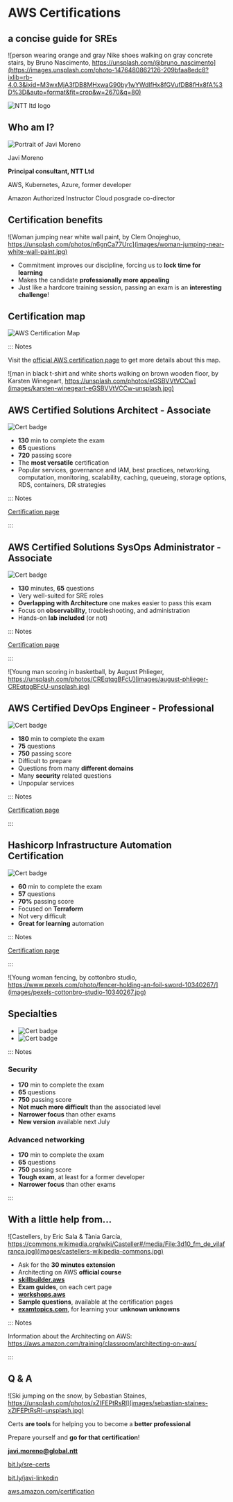 [](.title.coverbg)

# AWS Certifications
## a concise guide for SREs

![person wearing orange and gray Nike shoes walking on gray concrete stairs, by Bruno Nascimento, https://unsplash.com/@bruno_nascimento](https://images.unsplash.com/photo-1476480862126-209bfaa8edc8?ixlib=rb-4.0.3&ixid=M3wxMjA3fDB8MHxwaG90by1wYWdlfHx8fGVufDB8fHx8fA%3D%3D&auto=format&fit=crop&w=2670&q=80)

![NTT ltd logo](images/ntt-logo.png)


[](#who-am-i,.illustration)

## Who am I?  

![Portrait of Javi Moreno](images/avatar.jpg)

Javi Moreno

**Principal consultant, NTT Ltd**

AWS, Kubernetes, Azure, former developer

Amazon Authorized Instructor
Cloud posgrade co-director  

[](.illustration.title-bottom)

## Certification benefits

![Woman jumping near white wall paint, by Clem Onojeghuo, https://unsplash.com/photos/n6gnCa77Urc](images/woman-jumping-near-white-wall-paint.jpg)

* Commitment improves our discipline, forcing us to **lock time for learning**
* Makes the candidate **professionally more appealing**
* Just like a hardcore training session, passing an exam is an **interesting challenge**!

[](.coverbg.title-hidden)

## Certification map

![AWS Certification Map](images/aws-cert-map.png)

::: Notes

Visit the [official AWS certification page](https://aws.amazon.com/certification/) to get more details
about this map.

[](.coverbg)

![man in black t-shirt and white shorts walking on brown wooden floor, by Karsten Winegeart, https://unsplash.com/photos/eGSBVVtVCCw](images/karsten-winegeart-eGSBVVtVCCw-unsplash.jpg)

[](.illustration.certification-card)

## AWS Certified Solutions Architect - Associate

![Cert badge](images/aws-cert-badge-arch-asso.png)

* **130** min to complete the exam
* **65** questions
* **720** passing score
* The **most versatile** certification
* Popular services, governance and IAM, best practices, networking,
computation, monitoring, scalability, caching, queueing, storage options, RDS,
containers, DR strategies


::: Notes

[Certification page](https://aws.amazon.com/certification/certified-solutions-architect-associate/?ch=sec&sec=rmg&d=1)

:::

[](.illustration.certification-card)

## AWS Certified Solutions SysOps Administrator - Associate

![Cert badge](images/aws-cert-badge-sys-asso.png)

* **130** minutes, **65** questions
* Very well-suited for SRE roles
* **Overlapping with Architecture** one makes easier to pass this exam
* Focus on **observability**, troubleshooting, and administration
* Hands-on **lab included** (or not)


::: Notes

[Certification page](https://aws.amazon.com/certification/certified-solutions-architect-associate/?ch=sec&sec=rmg&d=1)

:::


[](.coverbg)

![Young man scoring in basketball, by August Phlieger, https://unsplash.com/photos/CREqtqgBFcU](images/august-phlieger-CREqtqgBFcU-unsplash.jpg)

[](.illustration.certification-card)

## AWS Certified DevOps Engineer - Professional

![Cert badge](images/aws-cert-badge-devops-pro.png)

* **180** min to complete the exam
* **75** questions
* **750** passing score
* Difficult to prepare
* Questions from many **different domains**
* Many **security** related questions
* Unpopular services

::: Notes

[Certification page](https://aws.amazon.com/certification/certified-devops-engineer-professional/?ch=sec&sec=rmg&d=1)

:::

[](.illustration.certification-card)

## Hashicorp Infrastructure Automation Certification

![Cert badge](images/hashicorp-terraform-asso.png)

* **60** min to complete the exam
* **57** questions
* **70%** passing score
* Focused on **Terraform**
* Not very difficult
* **Great for learning** automation

::: Notes

[Certification page](https://www.hashicorp.com/certification/terraform-associate)

:::

[](.coverbg)

![Young woman fencing, by cottonbro studio, https://www.pexels.com/photo/fencer-holding-an-foil-sword-10340267/](images/pexels-cottonbro-studio-10340267.jpg)

[](.blocks)

## Specialties

* ![Cert badge](images/aws-cert-badge-sec-spec.png)
* ![Cert badge](images/aws-cert-badge-advnet-spec.png)

::: Notes

### Security

* **170** min to complete the exam
* **65** questions
* **750** passing score
* **Not much more difficult** than the associated level
* **Narrower focus** than other exams
* **New version** available next July

### Advanced networking

* **170** min to complete the exam
* **65** questions
* **750** passing score
* **Tough exam**, at least for a former developer
* **Narrower focus** than other exams

:::

[](#tips,.illustration.whiteboard-off)

## With a little help from...

![Castellers, by Eric Sala & Tània García, https://commons.wikimedia.org/wiki/Casteller#/media/File:3d10_fm_de_vilafranca.jpg](images/castellers-wikipedia-commons.jpg)

* Ask for the **30 minutes extension**
* Architecting on AWS **official course**
* **[skillbuilder.aws](https://skillbuilder.aws/)**
* **Exam guides**, on each cert page
* **[workshops.aws](https://workshops.aws/)**
* **Sample questions**, available at the certification pages
* **[examtopics.com](https://examtopics.com)**, for learning your **unknown unknowns**

::: Notes

Information about the Architecting on AWS: https://aws.amazon.com/training/classroom/architecting-on-aws/

:::

[](.illustration.whiteboard-off)

## Q & A

![Ski jumping on the snow, by Sebastian Staines, https://unsplash.com/photos/xZIFEPtRsRI](images/sebastian-staines-xZIFEPtRsRI-unsplash.jpg)


Certs **are tools** for helping you to become a **better professional**

Prepare yourself and **go for that certification**!

**javi.moreno@global.ntt**

[bit.ly/sre-certs](https://github.com/ciberado/decks-aws-certs-sre/blob/91c3aa2587b046d8a520bb37bb8c83fb4889b1ab/presentation.pdf)

[bit.ly/javi-linkedin](https://linkedin.com/in/javier-more/)

[aws.amazon.com/certification](https://aws.amazon.com/certification/)